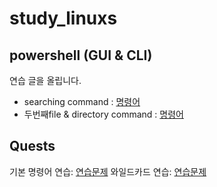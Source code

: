 # study_linuxs
## powershell (GUI & CLI)
연습 글을 올립니다.
- searching command : [명령어](/cods/10.powershells.sh)
- 두번째file & directory command : [명령어](/cods/20.control_file_dir_powershell.sh)

## Quests
기본 명령어 연습: [연습문제](/cods/codes/quests/basic_more_linux_commands.md)
와일드카드 연습: [연습문제](/codes/quests/40_linux_wildcard_practice.md)